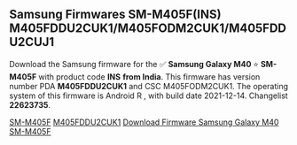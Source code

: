 <h2>Samsung Firmwares SM-M405F(INS) M405FDDU2CUK1/M405FODM2CUK1/M405FDDU2CUJ1</h2>
Download the Samsung firmware for the ✅ <strong>Samsung Galaxy M40 </strong> ⭐ <strong>SM-M405F</strong> with product code <strong>INS</strong> <strong> from India</strong>. This firmware has version number PDA <strong>M405FDDU2CUK1</strong> and CSC M405FODM2CUK1. The operating system of this firmware is Android R , with build date 2021-12-14. Changelist <strong>22623735</strong>.


[SM-M405F](https://samfirm.shop/samsung/model/SM-M405F)
[M405FDDU2CUK1](https://samfirm.shop/samsung/pda/M405FDDU2CUK1)
[Download Firmware Samsung Galaxy M40 SM-M405F](https://samfirm.shop/samsung/firmware/482281)
